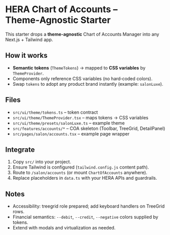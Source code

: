 # HERA Chart of Accounts – Theme‑Agnostic Starter

This starter drops a **theme‑agnostic** Chart of Accounts Manager into any Next.js + Tailwind app.

## How it works
- **Semantic tokens** (`ThemeTokens`) → mapped to **CSS variables** by `ThemeProvider`.
- Components only reference CSS variables (no hard‑coded colors).
- Swap `tokens` to adopt any product brand instantly (example: `salonLuxe`).

## Files
- `src/ui/theme/tokens.ts` – token contract
- `src/ui/theme/ThemeProvider.tsx` – maps tokens → CSS variables
- `src/ui/theme/presets/salonLuxe.ts` – example theme
- `src/features/accounts/*` – COA skeleton (Toolbar, TreeGrid, DetailPanel)
- `src/pages/salon/accounts.tsx` – example page wrapper

## Integrate
1. Copy `src/` into your project.
2. Ensure Tailwind is configured (`tailwind.config.js` content path).
3. Route to `/salon/accounts` (or mount `ChartOfAccounts` anywhere).
4. Replace placeholders in `data.ts` with your HERA APIs and guardrails.

## Notes
- Accessibility: treegrid role prepared; add keyboard handlers on TreeGrid rows.
- Financial semantics: `--debit`, `--credit`, `--negative` colors supplied by tokens.
- Extend with modals and virtualization as needed.
